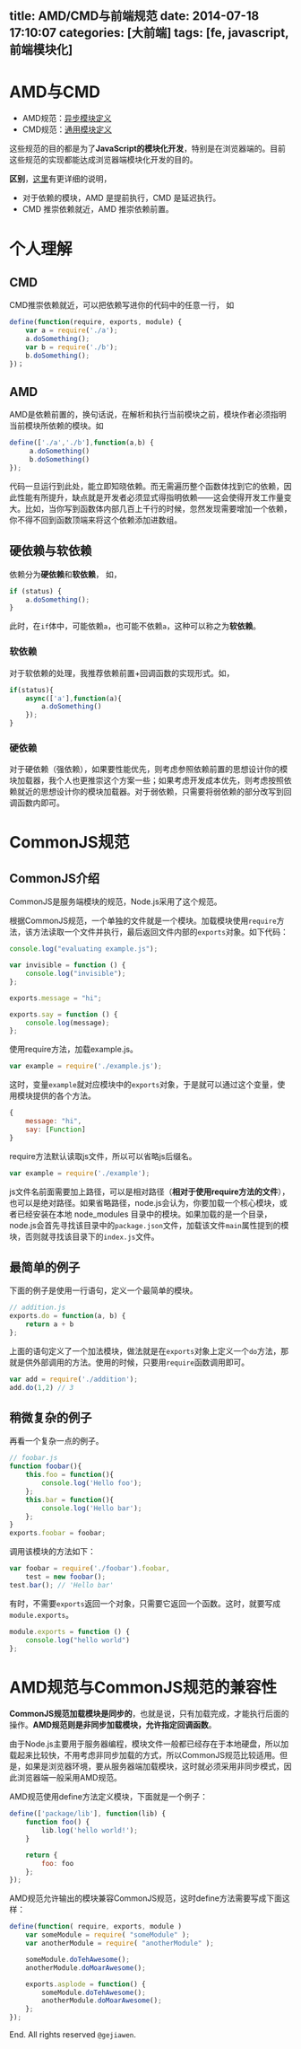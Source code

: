 title: AMD/CMD与前端规范
date: 2014-07-18 17:10:07
categories: [大前端]
tags: [fe, javascript, 前端模块化]
---

# AMD与CMD

- AMD规范：[异步模块定义](https://github.com/amdjs/amdjs-api/wiki/AMD)
- CMD规范：[通用模块定义](https://github.com/seajs/seajs/issues/242)

这些规范的目的都是为了**JavaScript的模块化开发**，特别是在浏览器端的。目前这些规范的实现都能达成浏览器端模块化开发的目的。

**区别**，[这里](https://github.com/seajs/seajs/issues/277)有更详细的说明，
- 对于依赖的模块，AMD 是提前执行，CMD 是延迟执行。
- CMD 推崇依赖就近，AMD 推崇依赖前置。


# 个人理解

## CMD

CMD推崇依赖就近，可以把依赖写进你的代码中的任意一行， 如

```javascript
define(function(require, exports, module) {
    var a = require('./a');
    a.doSomething();
    var b = require('./b');
    b.doSomething();
})；
```
## AMD

AMD是依赖前置的，换句话说，在解析和执行当前模块之前，模块作者必须指明当前模块所依赖的模块。如

```javascript
define(['./a','./b'],function(a,b) {
     a.doSomething()
     b.doSomething()
});
```

代码一旦运行到此处，能立即知晓依赖。而无需遍历整个函数体找到它的依赖，因此性能有所提升，缺点就是开发者必须显式得指明依赖——这会使得开发工作量变大。比如，当你写到函数体内部几百上千行的时候，忽然发现需要增加一个依赖，你不得不回到函数顶端来将这个依赖添加进数组。

## 硬依赖与软依赖

依赖分为**硬依赖**和**软依赖**， 如，

```javascript
if (status) {
    a.doSomething();
}
```

此时，在`if`体中，可能依赖`a`，也可能不依赖`a`，这种可以称之为**软依赖**。

### 软依赖

对于软依赖的处理，我推荐依赖前置+回调函数的实现形式。如，

```javascript
if(status){
    async(['a'],function(a){
        a.doSomething()
    });
}
```

### 硬依赖

对于硬依赖（强依赖），如果要性能优先，则考虑参照依赖前置的思想设计你的模块加载器，我个人也更推崇这个方案一些；如果考虑开发成本优先，则考虑按照依赖就近的思想设计你的模块加载器。对于弱依赖，只需要将弱依赖的部分改写到回调函数内即可。


# CommonJS规范

## CommonJS介绍

CommonJS是服务端模块的规范，Node.js采用了这个规范。

根据CommonJS规范，一个单独的文件就是一个模块。加载模块使用`require`方法，该方法读取一个文件并执行，最后返回文件内部的`exports`对象。如下代码：

```javascript
console.log("evaluating example.js");

var invisible = function () {
    console.log("invisible");
};

exports.message = "hi";

exports.say = function () {
    console.log(message);
};
```

使用require方法，加载example.js。

```javascript
var example = require('./example.js');
```

这时，变量`example`就对应模块中的`exports`对象，于是就可以通过这个变量，使用模块提供的各个方法。

```javascript
{
    message: "hi",
    say: [Function]
}
```

require方法默认读取js文件，所以可以省略js后缀名。

```javascript
var example = require('./example');
```

js文件名前面需要加上路径，可以是相对路径（**相对于使用require方法的文件**），也可以是绝对路径。如果省略路径，node.js会认为，你要加载一个核心模块，或者已经安装在本地 node_modules 目录中的模块。如果加载的是一个目录，node.js会首先寻找该目录中的`package.json`文件，加载该文件`main`属性提到的模块，否则就寻找该目录下的`index.js`文件。


## 最简单的例子

下面的例子是使用一行语句，定义一个最简单的模块。

```javascript
// addition.js
exports.do = function(a, b) {
    return a + b
};
```

上面的语句定义了一个加法模块，做法就是在`exports`对象上定义一个`do`方法，那就是供外部调用的方法。使用的时候，只要用`require`函数调用即可。

```javascript
var add = require('./addition');
add.do(1,2) // 3
```

## 稍微复杂的例子

再看一个复杂一点的例子。

```javascript
// foobar.js
function foobar(){
    this.foo = function(){
        console.log('Hello foo');
    };
    this.bar = function(){
        console.log('Hello bar');
    };
}
exports.foobar = foobar;
```

调用该模块的方法如下：

```javascript
var foobar = require('./foobar').foobar,
    test = new foobar();
test.bar(); // 'Hello bar'
```

有时，不需要`exports`返回一个对象，只需要它返回一个函数。这时，就要写成`module.exports`。

```javascript
module.exports = function () {
    console.log("hello world")
};
```


# AMD规范与CommonJS规范的兼容性

**CommonJS规范加载模块是同步的**，也就是说，只有加载完成，才能执行后面的操作。**AMD规范则是非同步加载模块，允许指定回调函数**。

由于Node.js主要用于服务器编程，模块文件一般都已经存在于本地硬盘，所以加载起来比较快，不用考虑非同步加载的方式，所以CommonJS规范比较适用。但是，如果是浏览器环境，要从服务器端加载模块，这时就必须采用非同步模式，因此浏览器端一般采用AMD规范。

AMD规范使用define方法定义模块，下面就是一个例子：

```javascript
define(['package/lib'], function(lib) {
    function foo() {
        lib.log('hello world!');
    }

    return {
        foo: foo
    };
});
```

AMD规范允许输出的模块兼容CommonJS规范，这时define方法需要写成下面这样：

```javascript
define(function( require, exports, module )
    var someModule = require( "someModule" );
    var anotherModule = require( "anotherModule" );

    someModule.doTehAwesome();
    anotherModule.doMoarAwesome();

    exports.asplode = function() {
        someModule.doTehAwesome();
        anotherModule.doMoarAwesome();
    };
});
```

End. All rights reserved `@gejiawen`.
